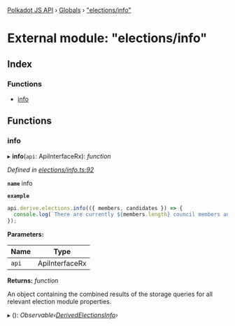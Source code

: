 [Polkadot JS API](../README.md) › [Globals](../globals.md) › ["elections/info"](_elections_info_.md)

# External module: "elections/info"

## Index

### Functions

* [info](_elections_info_.md#info)

## Functions

###  info

▸ **info**(`api`: ApiInterfaceRx): *function*

*Defined in [elections/info.ts:92](https://github.com/polkadot-js/api/blob/dc105e6b31/packages/api-derive/src/elections/info.ts#L92)*

**`name`** info

**`example`** 
<BR>

```javascript
api.derive.elections.info(({ members, candidates }) => {
  console.log(`There are currently ${members.length} council members and ${candidates.length} prospective council candidates.`);
});
```

**Parameters:**

Name | Type |
------ | ------ |
`api` | ApiInterfaceRx |

**Returns:** *function*

An object containing the combined results of the storage queries for
all relevant election module properties.

▸ (): *Observable‹[DerivedElectionsInfo](../interfaces/_types_.derivedelectionsinfo.md)›*
